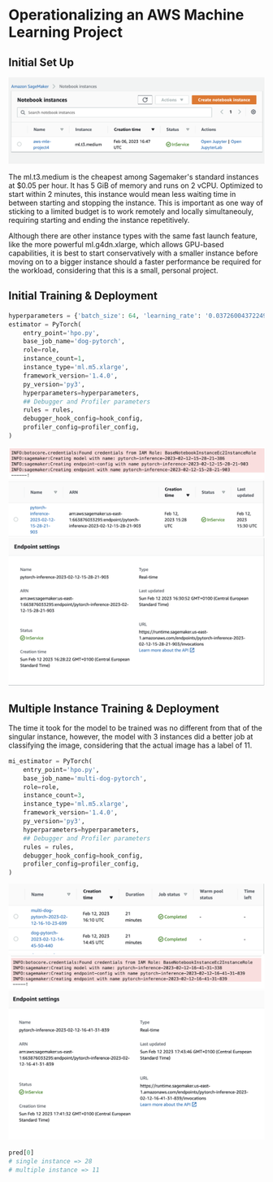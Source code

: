 # Operationalizing an AWS Machine Learning Project

## Initial Set Up

![Sagemaker Notebook Instance](initial_nb_instance.png)

The ml.t3.medium is the cheapest among Sagemaker's standard instances at $0.05 per hour. It has 5 GiB of memory and runs on 2 vCPU. Optimized to start within 2 minutes, this instance would mean less waiting time in between starting and stopping the instance. This is important as one way of sticking to a limited budget is to work remotely and locally simultaneouly, requiring starting and ending the instance repetitively.

Although there are other instance types with the same fast launch feature, like the more powerful ml.g4dn.xlarge, which allows GPU-based capabilities, it is best to start conservatively with a smaller instance before moving on to a bigger instance should a faster performance be required for the workload, considering that this is a small, personal project.

## Initial Training & Deployment

```Python
hyperparameters = {'batch_size': 64, 'learning_rate': '0.037260043722494224'}
estimator = PyTorch(
    entry_point='hpo.py',
    base_job_name='dog-pytorch',
    role=role,
    instance_count=1,
    instance_type='ml.m5.xlarge',
    framework_version='1.4.0',
    py_version='py3',
    hyperparameters=hyperparameters,
    ## Debugger and Profiler parameters
    rules = rules,
    debugger_hook_config=hook_config,
    profiler_config=profiler_config,
)
```

![Endpoint created](endpointnotebook.png)
![Endpoint in Inferences](endpoint.png)
![Endpoint Details](endpointdetails.png)

## Multiple Instance Training & Deployment
The time it took for the model to be trained was no different from that of the singular instance, however, the model with 3 instances did a better job at classifying the image, considering that the actual image has a label of 11.

```Python
mi_estimator = PyTorch(
    entry_point='hpo.py',
    base_job_name='multi-dog-pytorch',
    role=role,
    instance_count=3,
    instance_type='ml.m5.xlarge',
    framework_version='1.4.0',
    py_version='py3',
    hyperparameters=hyperparameters,
    ## Debugger and Profiler parameters
    rules = rules,
    debugger_hook_config=hook_config,
    profiler_config=profiler_config,
)
```
![Comparison of time spent training](instances_comparison.png)
![Multiple Instance Endpoint Creation](mi_endpoint_creation.png)
![Multiple Instance Endpoint](mi_endpoint.png)

```Python
pred[0]
# single instance => 28
# multiple instance => 11
```

